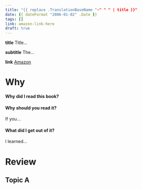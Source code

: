 ```yaml
---
title: "{{ replace .TranslationBaseName "-" " " | title }}"
date: {{ dateFormat "2006-01-02" .Date }}
tags: []
link: amazon-link-here
draft: true
---
```


**title** Title...

**subtitle** The...

**link** [Amazon]()

# Why

#### Why did I read this book?

#### Why should you read it?

If you...

#### What did I get out of it?

I learned...

# Review

## Topic A
